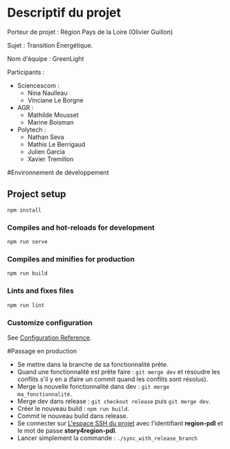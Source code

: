 # Descriptif du projet

Porteur de projet : Région Pays de la Loire (Olivier Guillon)

Sujet : Transition Énergétique.

Nom d'équipe : GreenLight

Participants : 

- Sciencescom :
    - Nina Naulleau
    - Vinciane Le Borgne
- AGR :
    - Mathilde Mousset
    - Marine Boisman
- Polytech :  
    - Nathan Seva
    - Mathis Le Berrigaud
    - Julien Garcia
    - Xavier Tremillon


#Environnement de développement

## Project setup
```
npm install
```

### Compiles and hot-reloads for development
```
npm run serve
```

### Compiles and minifies for production
```
npm run build
```

### Lints and fixes files
```
npm run lint
```

### Customize configuration
See [Configuration Reference](https://cli.vuejs.org/config/).


#Passage en production

- Se mettre dans la branche de sa fonctionnalité prête.
- Quand une fonctionnalité est prête faire : `git merge dev` et résoudre les conflits s'il y en a (faire un commit quand les conflits sont résolus).
- Merge la nouvelle fonctionnalité dans dev : `git merge ma_fonctionnalité`.
- Merge dev dans release : `git checkout release` puis `git merge dev`.
- Créer le nouveau build : `npm run build`.
- Commit le nouveau build dans release.
- Se connecter sur [L'espace SSH du projet](https://hyblab.polytech.univ-nantes.fr/ssh/) avec l'identifiant **region-pdl** et le mot de passe **story4region-pdl**.
- Lancer simplement la commande : `./sync_with_release_branch`
